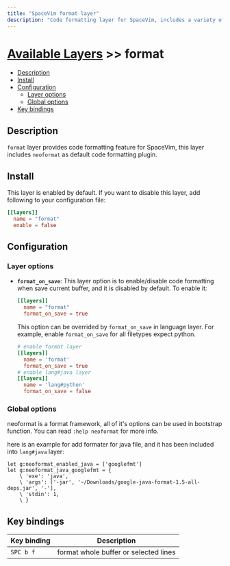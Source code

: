 ```yaml
---
title: "SpaceVim format layer"
description: "Code formatting layer for SpaceVim, includes a variety of formatters for many filetypes"
---
```


# [Available Layers](../) >> format

<!-- vim-markdown-toc GFM -->

- [Description](#description)
- [Install](#install)
- [Configuration](#configuration)
  - [Layer options](#layer-options)
  - [Global options](#global-options)
- [Key bindings](#key-bindings)

<!-- vim-markdown-toc -->

## Description

`format` layer provides code formatting feature for SpaceVim, this layer includes `neoformat`
as default code formatting plugin.

## Install

This layer is enabled by default. If you want to disable this layer, add following to your configuration file:

```toml
[[layers]]
  name = "format"
  enable = false
```

## Configuration

### Layer options

- **`format_on_save`**: This layer option is to enable/disable code formatting when save current buffer,
  and it is disabled by default. To enable it:

  ```toml
  [[layers]]
    name = "format"
    format_on_save = true
  ```

  This option can be overrided by `format_on_save` in language layer. For example, enable `format_on_save`
  for all filetypes expect python.

  ```toml
  # enable format layer
  [[layers]]
    name = 'format'
    format_on_save = true
  # enable lang#java layer
  [[layers]]
    name = 'lang#python'
    format_on_save = false
  ```

### Global options

neoformat is a format framework, all of it's options can be used in bootstrap function. You can read
`:help neoformat` for more info.

here is an example for add formater for java file, and it has been included into `lang#java` layer:

```viml
let g:neoformat_enabled_java = ['googlefmt']
let g:neoformat_java_googlefmt = {
    \ 'exe': 'java',
    \ 'args': ['-jar', '~/Downloads/google-java-format-1.5-all-deps.jar', '-'],
    \ 'stdin': 1,
    \ }
```

## Key bindings

| Key binding | Description                           |
| ----------- | ------------------------------------- |
| `SPC b f`   | format whole buffer or selected lines |
